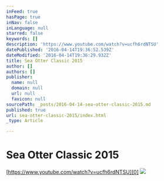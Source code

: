 ```yaml
---
inFeed: true
hasPage: true
inNav: false
inLanguage: null
starred: false
keywords: []
description: 'https://www.youtube.com/watch?v=ucfh6rdNTSU'
datePublished: '2016-04-14T19:36:52.539Z'
dateModified: '2016-04-14T19:36:29.932Z'
title: Sea Otter Classic 2015
author: []
authors: []
publisher:
  name: null
  domain: null
  url: null
  favicon: null
sourcePath: _posts/2016-04-14-sea-otter-classic-2015.md
published: true
url: sea-otter-classic-2015/index.html
_type: Article

---
```

# Sea Otter Classic 2015

[https://www.youtube.com/watch?v=ucfh6rdNTSU][0]
![](https://the-grid-user-content.s3-us-west-2.amazonaws.com/af57fd16-b94c-4afb-97ec-eb02e3b41d59.png)

[0]: https://www.youtube.com/watch?v=ucfh6rdNTSU